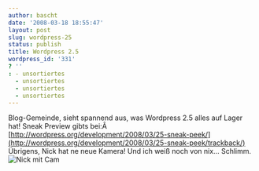 ```yaml
---
author: bascht
date: '2008-03-18 18:55:47'
layout: post
slug: wordpress-25
status: publish
title: Wordpress 2.5
wordpress_id: '331'
? ''
: - unsortiertes
  - unsortiertes
  - unsortiertes
  - unsortiertes
---
```


Blog-Gemeinde, sieht spannend aus, was Wordpress 2.5 alles auf
Lager hat! Sneak Preview gibts bei:Â
[http://wordpress.org/development/2008/03/25-sneak-peek/](http://wordpress.org/development/2008/03/25-sneak-peek/trackback/)
Übrigens, Nick hat ne neue Kamera! Und ich weiß noch von nix...
Schlimm.
![Nick mit Cam](http://www.bascht.com/uploads/2008/03/nickcam.jpg)



